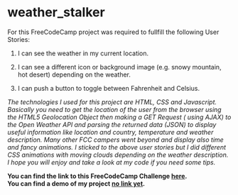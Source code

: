 # weather_stalker
For this FreeCodeCamp project was required to fullfill the following User Stories:

1. I can see the weather in my current location.

2. I can see a different icon or background image (e.g. snowy mountain, hot desert) depending on the weather.

3. I can push a button to toggle between Fahrenheit and Celsius.

*The technologies I used for this project are HTML, CSS and Javascript. Basically you need to get the location of the user from the browser using the HTML5 Geolocation Object then making a GET Request ( using AJAX) to the Open Weather API and parsing the returned data (JSON) to display useful information like location and country, temperature and weather description. Many other FCC campers went beyond and display also time and fancy animations. I sticked to the above user stories but I did different CSS animations with moving clouds depending on the weather description. I hope you will enjoy and take a look at my code if you need some tips.*

**You can find the link to this FreeCodeCamp Challenge [here](https://www.freecodecamp.org/challenges/show-the-local-weather).** <br /> 
**You can find a demo of my project [no link yet]().**
